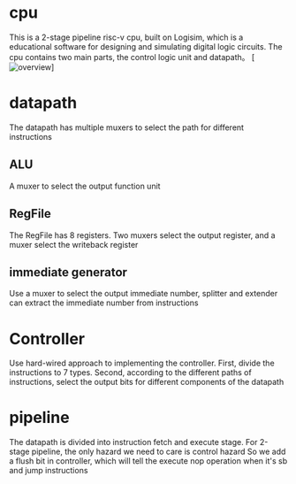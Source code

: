 # cpu
This is a 2-stage pipeline risc-v cpu, built on Logisim, which is a educational software for designing and simulating digital logic circuits.
The cpu contains two main parts, the control logic unit and datapath。
[![overview](cpu/img/overview.png)]

# datapath 
The datapath has multiple muxers to select the path for different instructions

## ALU 
A muxer to select the output function unit

## RegFile 
The RegFile has 8 registers. Two muxers select the output register, and a muxer select the writeback register

## immediate generator
Use a muxer to select the output immediate number, splitter and extender can extract the immediate number from instructions

# Controller
Use hard-wired approach to implementing the controller. 
First, divide the instructions to 7 types.
Second, according to the different paths of instructions, select the output bits for different components of the datapath

# pipeline
The datapath is divided into instruction fetch and execute stage. 
For 2-stage pipeline, the only hazard we need to care is control hazard
So we add a flush bit in controller, which will tell the execute nop operation when it's sb and jump instructions
